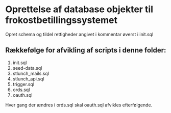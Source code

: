 # Oprettelse af database objekter til frokostbetillingssystemet

Opret schema og tildel rettigheder angivet i kommentar øverst i init.sql

## Rækkefølge for afvikling af scripts i denne folder:
1. init.sql
2. seed-data.sql
3. stlunch_mails.sql
4. stlunch_api.sql
5. trigger.sql
6. ords.sql
7. oauth.sql

Hver gang der ændres i ords.sql skal oauth.sql afvikles efterfølgende.
